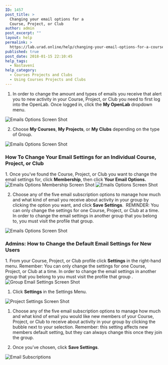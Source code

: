```yaml
---
ID: 1457
post_title: >
  Changing your email options for a
  Course, Project, or Club
author: admin
post_excerpt: ""
layout: help
permalink: >
  https://lab.urad.online/help/changing-your-email-options-for-a-course-project-or-club/
published: true
post_date: 2018-01-15 22:10:45
help_tags:
  - Nastavení
help_category:
  - Courses Projects and Clubs
  - Using Courses Projects and Clubs
---
```

1. In order to change the amount and types of emails you receive that alert you to new activity in your Course, Project, or Club you need to first log into the OpenLab. Once logged in, click the <strong>My OpenLab</strong> dropdown menu.

<img class="alignnone wp-image-36525 size-full" src="https://openlab.citytech.cuny.edu/wp-content/uploads/2012/09/Changing_Email_Options_1_v2.png" alt="Emails Options Screen Shot" />

2. Choose <strong>My Courses</strong>, <strong>My Projects</strong>, or <strong>My Clubs</strong> depending on the type of Group.

<img class="alignnone wp-image-36526 size-full" src="https://openlab.citytech.cuny.edu/wp-content/uploads/2012/09/Changing_Email_Options_2_v2.png" alt="Emails Options Screen Shot" />
<h3><strong>How To Change Your Email Settings for an Individual Course, Project, or Club
</strong></h3>
1. Once you’ve found the Course, Project, or Club you want to change the email settings for, click <strong>Membership</strong>, then click <strong>Your Email Options.</strong>

<img class="alignnone wp-image-36534 size-full" src="https://openlab.citytech.cuny.edu/wp-content/uploads/2012/09/Changing_Email_Options_3_v2.png" alt="Emails Options Membership Screen Shot" />

<img class="alignnone wp-image-36540 size-full" src="https://openlab.citytech.cuny.edu/wp-content/uploads/2012/09/Changing_Email_Options_4_v2.png" alt="Emails Options Screen Shot" />

2. Choose any of the five email subscription options to manage how much and what kind of email you receive about activity in your group by clicking the option you want, and click <strong>Save Settings</strong>.  REMINDER: You can only change the settings for one Course, Project, or Club at a time. In order to change the email settings in another group that you belong to, you must visit the profile that group.

<img class="alignnone wp-image-36542 size-full" src="https://openlab.citytech.cuny.edu/wp-content/uploads/2012/09/Changing_Email_Options_5_v2.png" alt="Emails Options Screen Shot" />
<h3><strong>Admins: How to Change the Default Email Settings for New Users</strong></h3>
1. From your Course, Project, or Club profile click <strong>Settings</strong> in the right-hand menu. Remember: You can only change the settings for one Course, Project, or Club at a time. In order to change the email settings in another group that you belong to you must visit the profile that group .

<img class="alignnone wp-image-36543 size-full" src="https://openlab.citytech.cuny.edu/wp-content/uploads/2012/09/Changing_Email_Options_6_v2.png" alt="Group Email Settings Screen Shot" />

1. Click <strong>Settings</strong> in the Settings Menu.

<img class="alignnone wp-image-36544 size-full" src="https://openlab.citytech.cuny.edu/wp-content/uploads/2012/09/Changing_Email_Options_7_v2.png" alt="Project Settings Screen Shot" />

1. Choose any of the five email subscription options to manage how much and what kind of email you would like new members of your Course, Project, or Club to receive about activity in your group by clicking the bubble next to your selection. Remember: this setting affects new members default setting, but they can always change this once they join the group.

2. Once you’ve chosen, click <strong>Save Settings</strong>.

<img class="alignnone wp-image-36551 size-full" src="https://openlab.citytech.cuny.edu/wp-content/uploads/2012/09/Changing_Email_Options_8_v2.png" alt="Email Subscriptions" />